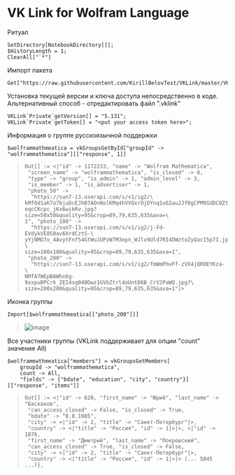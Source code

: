 # VK Link for Wolfram Language

Ритуал

```wolfram
SetDirectory[NotebookDirectory[]];
$HistoryLength = 1; 
ClearAll["`*"]
```

Импорт пакета

```wolfram
Get["https://raw.githubusercontent.com/KirillBelovTest/VKLink/master/VKLink.wl"]
```

Установка текущей версии и ключа доступа непосредственно в коде. Альтернативный способ - отредактировать файл ".vklink"

```wolfram
VKLink`Private`getVersion[] = "5.131";
VKLink`Private`getToken[] = "<put your access token here>";
```

Информация о группе русскоязычной поддержки

```wolfram
$wolframmathmeatica = vkGroupsGetById["groupId" -> "wolframmathematica"][["response", 1]]
```

> ```wolfram
> Out[] := <|"id" -> 1172233, "name" -> "Wolfram Mathematica", 
>  "screen_name" -> "wolframmathematica", "is_closed" -> 0, 
>  "type" -> "group", "is_admin" -> 1, "admin_level" -> 3, 
>  "is_member" -> 1, "is_advertiser" -> 1, 
>  "photo_50" -> 
>   "https://sun7-13.userapi.com/s/v1/ig2/\
> kMfOd1aK7o7bjuDcEJhB7AOnNolKMq4hVVOxrOjDYnq1u62auJJf0gCPM9SUDC0ZtdTFNu\
> oqcCKcpc_jKx6wikRv.jpg?size=50x50&quality=95&crop=89,79,635,635&ava=\
> 1", "photo_100" -> 
>   "https://sun7-13.userapi.com/s/v1/ig2/j-Fd-EVdykVE8S0av6XrdCztS-\
> yYjNMO7o_4AvytFnf54GtWuJUPzW7M3epn_WJlv9Uld7RI4DWztoZyQacI5p7I.jpg?\
> size=100x100&quality=95&crop=89,79,635,635&ava=1", 
>  "photo_200" -> 
>   "https://sun7-13.userapi.com/s/v1/ig2/fmWmPhvFf-zVX4jQROEYKza-\
> NMfA7WEpBAWhx6g-9xxpuBPCrk_ZEI4sq040Dwz1GVbZtrl4oUntD6B_CrV2PaWQ.jpg?\
> size=200x200&quality=95&crop=89,79,635,635&ava=1"|>
> ```

Иконка группы

```wolfram
Import[$wolframmathmeatica[["photo_200"]]]
```

> ![image](https://user-images.githubusercontent.com/16749283/150140029-e9b04f83-9cfc-462a-9a45-a22d6b104cb9.png)


Все участники группы (VKLink поддерживает для опции "count" значение All)

```wolfram
$wolframmathmeatica["members"] = vkGroupsGetMembers[
	groupId -> "wolframmathematica", 
	count -> All, 
	"fields" -> {"bdate", "education", "city", "country"}][["response", "items"]]
```

> ```wolfram
> Out[] := <|"id" -> 620, "first_name" -> "Юрий", "last_name" -> "Баскаков", 
>  "can_access_closed" -> False, "is_closed" -> True, 
>  "bdate" -> "8.8.1985", 
>  "city" -> <|"id" -> 2, "title" -> "Санкт-Петербург"|>, 
>  "country" -> <|"title" -> "Россия", "id" -> 1|>|>, <|"id" -> 1876, 
>  "first_name" -> "Дмитрий", "last_name" -> "Покровский", 
>  "can_access_closed" -> True, "is_closed" -> False, 
>  "city" -> <|"id" -> 2, "title" -> "Санкт-Петербург"|>, 
>  "country" -> <|"title" -> "Россия", "id" -> 1|>|> (... 5845 ...)},
> ```
